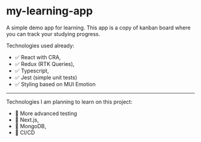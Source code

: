 # my-learning-app

A simple demo app for learning. This app is a copy of kanban board where you can track your studying progress.

Technologies used already: 
- :white_check_mark: React with CRA, 
- :white_check_mark: Redux (RTK Queries), 
- :white_check_mark: Typescript, 
- :white_check_mark: Jest (simple unit tests)
- :white_check_mark: Styling based on MUI Emotion
____
Technologies I am planning to learn on this project: 
- :black_square_button: More advanced testing
- :black_square_button: Next.js, 
- :black_square_button: MongoDB, 
- :black_square_button: CI/CD
